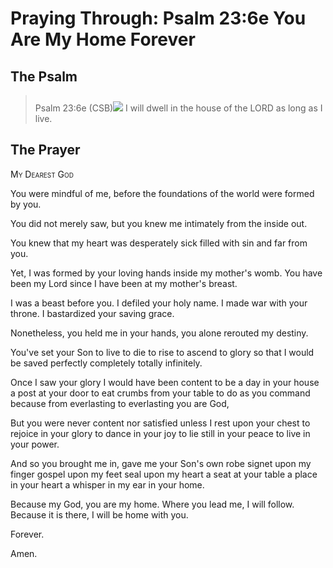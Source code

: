 # Praying Through: Psalm 23:6e You Are My Home Forever

## The Psalm

>Psalm 23:6e (CSB)<img class="intro-right" style="margin-top:10px" src="/images/art-paris-psalter.jpg">   I will dwell in the house of the LORD as long as I live.

## The Prayer

<div style="font-variant: small-caps;">My Dearest God</div>


You were mindful of me,
  before the foundations of the world
  were formed by you.

You did not merely saw,
  but you knew me intimately
  from the inside out.

You knew that my heart
  was desperately sick
  filled with sin
  and far from you.

Yet, I was formed by your loving hands
  inside my mother's womb.
  You have been my Lord
  since I have been at my mother's breast.

I was a beast before you.
  I defiled your holy name.
  I made war with your throne.
  I bastardized your saving grace.

Nonetheless, you held me in your hands,
  you alone rerouted my destiny.

You've set your Son
  to live
  to die
  to rise
  to ascend to glory
  so that I would be saved
  perfectly
  completely
  totally
  infinitely.

Once I saw your glory
  I would have been content
  to be a day in your house
  a post at your door
  to eat crumbs from your table
  to do as you command 
  because from everlasting
  to everlasting
  you are God,

But you were never content nor satisfied
  unless I rest upon your chest
  to rejoice in your glory
  to dance in your joy
  to lie still in your peace
  to live in your power.

And so you brought me in,
  gave me your Son's own robe
  signet upon my finger
  gospel upon my feet
  seal upon my heart
  a seat at your table
  a place in your heart
  a whisper in my ear
  in your home.

Because my God,
  you are my home.
  Where you lead me,
  I will follow.
  Because it is there,
  I will be home with you.

Forever.

Amen.

